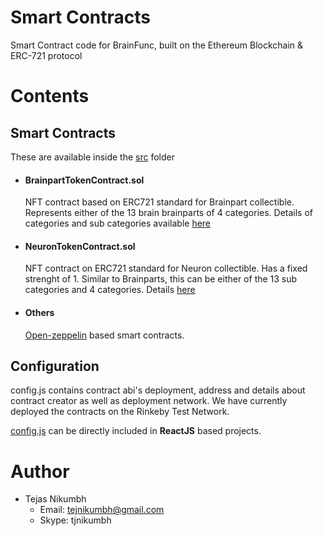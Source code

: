 # Smart Contracts
Smart Contract code for BrainFunc, built on the Ethereum Blockchain & ERC-721 protocol

# Contents

## Smart Contracts
These are available inside the [src]("src") folder
- #### BrainpartTokenContract.sol


  NFT contract based on ERC721 standard for Brainpart collectible.
  Represents either of the 13 brain brainparts
  of 4 categories. Details of categories and sub categories available [here](https://github.com/brainfunc/web-app/blob/master/docs/gameplay.md)

- #### NeuronTokenContract.sol


  NFT contract on ERC721 standard for Neuron collectible. Has a fixed strenght of 1.
  Similar to Brainparts, this can be either of the 13 sub categories and 4 categories.
  Details [here](https://github.com/brainfunc/web-app/blob/master/docs/gameplay.md)

- #### Others


  [Open-zeppelin](https://github.com/OpenZeppelin/openzeppelin-solidity) based smart contracts.

## Configuration

config.js contains contract abi's deployment, address and details about contract creator as well as deployment network. We have currently deployed the contracts on the Rinkeby Test Network.

[config.js]("config.js") can be directly included in **ReactJS** based projects.

# Author
- Tejas Nikumbh
  - Email: tejnikumbh@gmail.com
  - Skype: tjnikumbh
